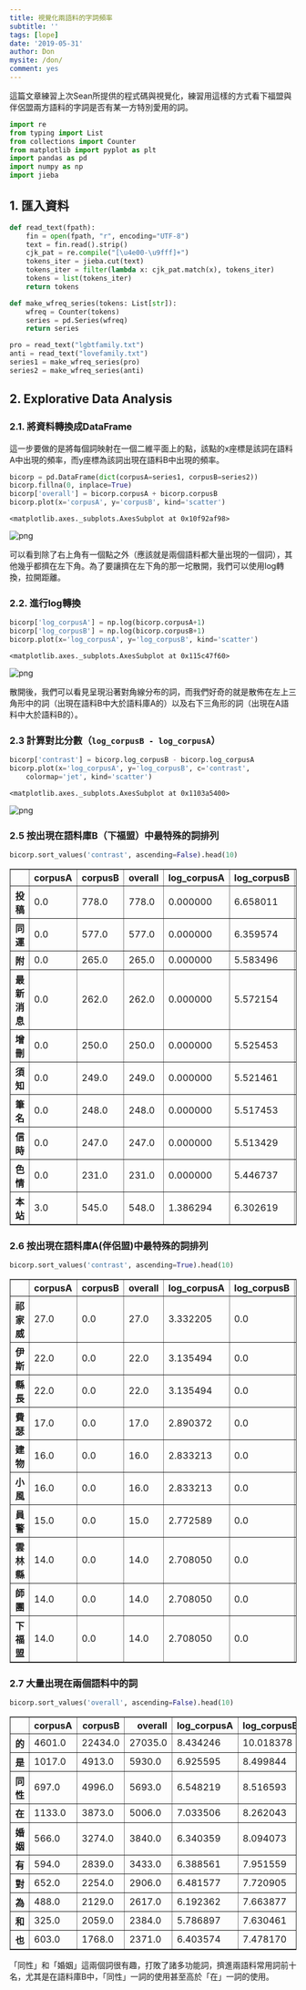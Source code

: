 ```yaml
---
title: 視覺化兩語料的字詞頻率
subtitle: ''
tags: [lope]
date: '2019-05-31'
author: Don
mysite: /don/
comment: yes
---
```



這篇文章練習上次Sean所提供的程式碼與視覺化，練習用這樣的方式看下福盟與伴侶盟兩方語料的字詞是否有某一方特別愛用的詞。


```python
import re
from typing import List
from collections import Counter
from matplotlib import pyplot as plt
import pandas as pd
import numpy as np
import jieba
```

 ## 1. 匯入資料


```python
def read_text(fpath):
    fin = open(fpath, "r", encoding="UTF-8")
    text = fin.read().strip()
    cjk_pat = re.compile("[\u4e00-\u9fff]+")
    tokens_iter = jieba.cut(text)
    tokens_iter = filter(lambda x: cjk_pat.match(x), tokens_iter)
    tokens = list(tokens_iter)
    return tokens

def make_wfreq_series(tokens: List[str]):
    wfreq = Counter(tokens)
    series = pd.Series(wfreq)
    return series

pro = read_text("lgbtfamily.txt")
anti = read_text("lovefamily.txt")
series1 = make_wfreq_series(pro)
series2 = make_wfreq_series(anti)

```

## 2. Explorative Data Analysis

 ### 2.1. 將資料轉換成DataFrame

這一步要做的是將每個詞映射在一個二維平面上的點，該點的x座標是該詞在語料A中出現的頻率，而y座標為該詞出現在語料B中出現的頻率。


```python
bicorp = pd.DataFrame(dict(corpusA=series1, corpusB=series2))
bicorp.fillna(0, inplace=True)
bicorp['overall'] = bicorp.corpusA + bicorp.corpusB
bicorp.plot(x='corpusA', y='corpusB', kind='scatter')

```




    <matplotlib.axes._subplots.AxesSubplot at 0x10f92af98>




![png](index_files/index_7_1.png)


可以看到除了右上角有一個點之外（應該就是兩個語料都大量出現的一個詞），其他幾乎都擠在左下角。為了要讓擠在左下角的那一坨散開，我們可以使用log轉換，拉開距離。

### 2.2. 進行log轉換


```python
bicorp['log_corpusA'] = np.log(bicorp.corpusA+1)
bicorp['log_corpusB'] = np.log(bicorp.corpusB+1)
bicorp.plot(x='log_corpusA', y='log_corpusB', kind='scatter')
```




    <matplotlib.axes._subplots.AxesSubplot at 0x115c47f60>




![png](index_files/index_10_1.png)


散開後，我們可以看見呈現沿著對角線分布的詞，而我們好奇的就是散佈在左上三角形中的詞（出現在語料B中大於語料庫A的）以及右下三角形的詞（出現在A語料中大於語料B的）。

### 2.3 計算對比分數（`log_corpusB - log_corpusA`）


```python
bicorp['contrast'] = bicorp.log_corpusB - bicorp.log_corpusA
bicorp.plot(x='log_corpusA', y='log_corpusB', c='contrast', 
    colormap='jet', kind='scatter')

```




    <matplotlib.axes._subplots.AxesSubplot at 0x1103a5400>




![png](index_files/index_13_1.png)


### 2.5 按出現在語料庫B（下福盟）中最特殊的詞排列


```python
bicorp.sort_values('contrast', ascending=False).head(10)
```




<div>
<style scoped>
    .dataframe tbody tr th:only-of-type {
        vertical-align: middle;
    }

    .dataframe tbody tr th {
        vertical-align: top;
    }

    .dataframe thead th {
        text-align: right;
    }
</style>
<table border="1" class="dataframe">
  <thead>
    <tr style="text-align: right;">
      <th></th>
      <th>corpusA</th>
      <th>corpusB</th>
      <th>overall</th>
      <th>log_corpusA</th>
      <th>log_corpusB</th>
      <th>contrast</th>
    </tr>
  </thead>
  <tbody>
    <tr>
      <th>投稿</th>
      <td>0.0</td>
      <td>778.0</td>
      <td>778.0</td>
      <td>0.000000</td>
      <td>6.658011</td>
      <td>6.658011</td>
    </tr>
    <tr>
      <th>同運</th>
      <td>0.0</td>
      <td>577.0</td>
      <td>577.0</td>
      <td>0.000000</td>
      <td>6.359574</td>
      <td>6.359574</td>
    </tr>
    <tr>
      <th>附</th>
      <td>0.0</td>
      <td>265.0</td>
      <td>265.0</td>
      <td>0.000000</td>
      <td>5.583496</td>
      <td>5.583496</td>
    </tr>
    <tr>
      <th>最新消息</th>
      <td>0.0</td>
      <td>262.0</td>
      <td>262.0</td>
      <td>0.000000</td>
      <td>5.572154</td>
      <td>5.572154</td>
    </tr>
    <tr>
      <th>增刪</th>
      <td>0.0</td>
      <td>250.0</td>
      <td>250.0</td>
      <td>0.000000</td>
      <td>5.525453</td>
      <td>5.525453</td>
    </tr>
    <tr>
      <th>須知</th>
      <td>0.0</td>
      <td>249.0</td>
      <td>249.0</td>
      <td>0.000000</td>
      <td>5.521461</td>
      <td>5.521461</td>
    </tr>
    <tr>
      <th>筆名</th>
      <td>0.0</td>
      <td>248.0</td>
      <td>248.0</td>
      <td>0.000000</td>
      <td>5.517453</td>
      <td>5.517453</td>
    </tr>
    <tr>
      <th>信時</th>
      <td>0.0</td>
      <td>247.0</td>
      <td>247.0</td>
      <td>0.000000</td>
      <td>5.513429</td>
      <td>5.513429</td>
    </tr>
    <tr>
      <th>色情</th>
      <td>0.0</td>
      <td>231.0</td>
      <td>231.0</td>
      <td>0.000000</td>
      <td>5.446737</td>
      <td>5.446737</td>
    </tr>
    <tr>
      <th>本站</th>
      <td>3.0</td>
      <td>545.0</td>
      <td>548.0</td>
      <td>1.386294</td>
      <td>6.302619</td>
      <td>4.916325</td>
    </tr>
  </tbody>
</table>
</div>



### 2.6 按出現在語料庫A(伴侶盟)中最特殊的詞排列


```python
bicorp.sort_values('contrast', ascending=True).head(10)

```




<div>
<style scoped>
    .dataframe tbody tr th:only-of-type {
        vertical-align: middle;
    }

    .dataframe tbody tr th {
        vertical-align: top;
    }

    .dataframe thead th {
        text-align: right;
    }
</style>
<table border="1" class="dataframe">
  <thead>
    <tr style="text-align: right;">
      <th></th>
      <th>corpusA</th>
      <th>corpusB</th>
      <th>overall</th>
      <th>log_corpusA</th>
      <th>log_corpusB</th>
      <th>contrast</th>
    </tr>
  </thead>
  <tbody>
    <tr>
      <th>祁家威</th>
      <td>27.0</td>
      <td>0.0</td>
      <td>27.0</td>
      <td>3.332205</td>
      <td>0.0</td>
      <td>-3.332205</td>
    </tr>
    <tr>
      <th>伊斯</th>
      <td>22.0</td>
      <td>0.0</td>
      <td>22.0</td>
      <td>3.135494</td>
      <td>0.0</td>
      <td>-3.135494</td>
    </tr>
    <tr>
      <th>縣長</th>
      <td>22.0</td>
      <td>0.0</td>
      <td>22.0</td>
      <td>3.135494</td>
      <td>0.0</td>
      <td>-3.135494</td>
    </tr>
    <tr>
      <th>費瑟</th>
      <td>17.0</td>
      <td>0.0</td>
      <td>17.0</td>
      <td>2.890372</td>
      <td>0.0</td>
      <td>-2.890372</td>
    </tr>
    <tr>
      <th>建物</th>
      <td>16.0</td>
      <td>0.0</td>
      <td>16.0</td>
      <td>2.833213</td>
      <td>0.0</td>
      <td>-2.833213</td>
    </tr>
    <tr>
      <th>小風</th>
      <td>16.0</td>
      <td>0.0</td>
      <td>16.0</td>
      <td>2.833213</td>
      <td>0.0</td>
      <td>-2.833213</td>
    </tr>
    <tr>
      <th>員警</th>
      <td>15.0</td>
      <td>0.0</td>
      <td>15.0</td>
      <td>2.772589</td>
      <td>0.0</td>
      <td>-2.772589</td>
    </tr>
    <tr>
      <th>雲林縣</th>
      <td>14.0</td>
      <td>0.0</td>
      <td>14.0</td>
      <td>2.708050</td>
      <td>0.0</td>
      <td>-2.708050</td>
    </tr>
    <tr>
      <th>師團</th>
      <td>14.0</td>
      <td>0.0</td>
      <td>14.0</td>
      <td>2.708050</td>
      <td>0.0</td>
      <td>-2.708050</td>
    </tr>
    <tr>
      <th>下福盟</th>
      <td>14.0</td>
      <td>0.0</td>
      <td>14.0</td>
      <td>2.708050</td>
      <td>0.0</td>
      <td>-2.708050</td>
    </tr>
  </tbody>
</table>
</div>



### 2.7 大量出現在兩個語料中的詞


```python
bicorp.sort_values('overall', ascending=False).head(10)
```




<div>
<style scoped>
    .dataframe tbody tr th:only-of-type {
        vertical-align: middle;
    }

    .dataframe tbody tr th {
        vertical-align: top;
    }

    .dataframe thead th {
        text-align: right;
    }
</style>
<table border="1" class="dataframe">
  <thead>
    <tr style="text-align: right;">
      <th></th>
      <th>corpusA</th>
      <th>corpusB</th>
      <th>overall</th>
      <th>log_corpusA</th>
      <th>log_corpusB</th>
      <th>contrast</th>
    </tr>
  </thead>
  <tbody>
    <tr>
      <th>的</th>
      <td>4601.0</td>
      <td>22434.0</td>
      <td>27035.0</td>
      <td>8.434246</td>
      <td>10.018378</td>
      <td>1.584131</td>
    </tr>
    <tr>
      <th>是</th>
      <td>1017.0</td>
      <td>4913.0</td>
      <td>5930.0</td>
      <td>6.925595</td>
      <td>8.499844</td>
      <td>1.574248</td>
    </tr>
    <tr>
      <th>同性</th>
      <td>697.0</td>
      <td>4996.0</td>
      <td>5693.0</td>
      <td>6.548219</td>
      <td>8.516593</td>
      <td>1.968374</td>
    </tr>
    <tr>
      <th>在</th>
      <td>1133.0</td>
      <td>3873.0</td>
      <td>5006.0</td>
      <td>7.033506</td>
      <td>8.262043</td>
      <td>1.228536</td>
    </tr>
    <tr>
      <th>婚姻</th>
      <td>566.0</td>
      <td>3274.0</td>
      <td>3840.0</td>
      <td>6.340359</td>
      <td>8.094073</td>
      <td>1.753714</td>
    </tr>
    <tr>
      <th>有</th>
      <td>594.0</td>
      <td>2839.0</td>
      <td>3433.0</td>
      <td>6.388561</td>
      <td>7.951559</td>
      <td>1.562998</td>
    </tr>
    <tr>
      <th>對</th>
      <td>652.0</td>
      <td>2254.0</td>
      <td>2906.0</td>
      <td>6.481577</td>
      <td>7.720905</td>
      <td>1.239328</td>
    </tr>
    <tr>
      <th>為</th>
      <td>488.0</td>
      <td>2129.0</td>
      <td>2617.0</td>
      <td>6.192362</td>
      <td>7.663877</td>
      <td>1.471515</td>
    </tr>
    <tr>
      <th>和</th>
      <td>325.0</td>
      <td>2059.0</td>
      <td>2384.0</td>
      <td>5.786897</td>
      <td>7.630461</td>
      <td>1.843564</td>
    </tr>
    <tr>
      <th>也</th>
      <td>603.0</td>
      <td>1768.0</td>
      <td>2371.0</td>
      <td>6.403574</td>
      <td>7.478170</td>
      <td>1.074595</td>
    </tr>
  </tbody>
</table>
</div>



「同性」和「婚姻」這兩個詞很有趣，打敗了諸多功能詞，擠進兩語料常用詞前十名，尤其是在語料庫B中，「同性」一詞的使用甚至高於「在」一詞的使用。
